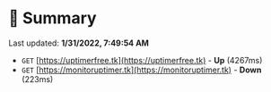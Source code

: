 # 📖 Summary
Last updated: **1/31/2022, 7:49:54 AM**

- `GET` [https://uptimerfree.tk](https://uptimerfree.tk) - **Up** (4267ms)
- `GET` [https://monitoruptimer.tk](https://monitoruptimer.tk) - **Down** (223ms)

